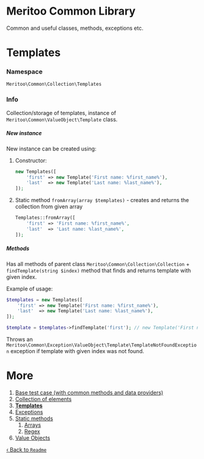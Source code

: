 # Meritoo Common Library

Common and useful classes, methods, exceptions etc.

# Templates

### Namespace

`Meritoo\Common\Collection\Templates`

### Info

Collection/storage of templates, instance of `Meritoo\Common\ValueObject\Template` class.

##### New instance

New instance can be created using:

1. Constructor:

	```php
    new Templates([
    	'first' => new Template('First name: %first_name%'),
        'last'  => new Template('Last name: %last_name%'),
    ]);
    ```

2. Static method `fromArray(array $templates)` - creates and returns the collection from given array

	```php
	Templates::fromArray([
    	'first' => 'First name: %first_name%',
        'last'  => 'Last name: %last_name%',
    ]);
	```

##### Methods

Has all methods of parent class `Meritoo\Common\Collection\Collection` + `findTemplate(string $index)` method that finds and returns template with given index.

Example of usage:

```php
$templates = new Templates([
	'first' => new Template('First name: %first_name%'),
    'last'  => new Template('Last name: %last_name%'),
]);

$template = $templates->findTemplate('first'); // new Template('First name: %first_name%')
```

Throws an `Meritoo\Common\Exception\ValueObject\Template\TemplateNotFoundException` exception if template with given index was not found.

# More

1. [Base test case (with common methods and data providers)](../Base-test-case.md)
2. [Collection of elements](Collection.md)
3. [**Templates**](Templates.md)
4. [Exceptions](../Exceptions.md)
5. [Static methods](../Static-methods.md)
   1. [Arrays](../Static-methods/Arrays.md)
   2. [Regex](../Static-methods/Regex.md)
6. [Value Objects](../Value-Objects.md)

[&lsaquo; Back to `Readme`](../../README.md)
